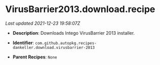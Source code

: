 # VirusBarrier2013.download.recipe

_Last updated 2021-12-23 19:58:07Z_

- **Description**: Downloads Intego VirusBarrier 2013 installer.

- **Identifier**: `com.github.autopkg.recipes-dankeller.download.virusbarrier-2013`

- **Parent Recipes**: `None`